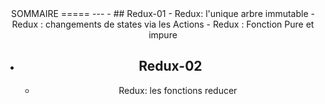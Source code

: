 <center/> SOMMAIRE
=====
---
- ## Redux-01
 - Redux: l'unique arbre immutable
 - Redux : changements de states via les Actions 	
 - Redux : Fonction Pure et impure

- ## Redux-02
  - Redux: les fonctions reducer
